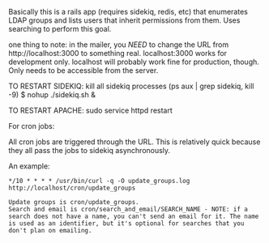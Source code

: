 Basically this is a rails app (requires sidekiq, redis, etc) that enumerates LDAP groups and lists users that inherit permissions from them. Uses searching to perform this goal.

one thing to note: in the mailer, you _NEED_ to change the URL from http://localhost:3000 to something real. localhost:3000 works for development only. localhost will probably work fine for production, though. Only needs to be accessible from the server.

TO RESTART SIDEKIQ:
kill all sidekiq processes (ps aux | grep sidekiq, kill -9)
$ nohup ./sidekiq.sh &

TO RESTART APACHE:
sudo service httpd restart

For cron jobs:

All cron jobs are triggered through the URL. This is relatively quick because they all pass the jobs to sidekiq asynchronously. 

An example:

    */10 * * * * /usr/bin/curl -q -O update_groups.log http://localhost/cron/update_groups

    Update groups is cron/update_groups.
    Search and email is cron/search_and_email/SEARCH_NAME - NOTE: if a search does not have a name, you can't send an email for it. The name is used as an identifier, but it's optional for searches that you don't plan on emailing.


